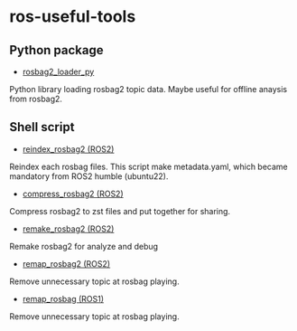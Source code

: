# ros-useful-tools
## Python package

- [rosbag2_loader_py](rosbag2_loader_py/)

Python library loading rosbag2 topic data.
Maybe useful for offline anaysis from rosbag2.

## Shell script

- [reindex_rosbag2 (ROS2)](reindex_rosbag2/)

Reindex each rosbag files.
This script make metadata.yaml, which became mandatory from ROS2 humble (ubuntu22).

- [compress_rosbag2 (ROS2)](compress_rosbag2/)

Compress rosbag2 to zst files and put together for sharing.

- [remake_rosbag2 (ROS2)](remake_rosbag2/)

Remake rosbag2 for analyze and debug

- [remap_rosbag2 (ROS2)](remap_rosbag2/)

Remove unnecessary topic at rosbag playing.

- [remap_rosbag (ROS1)](remap_rosbag/)

Remove unnecessary topic at rosbag playing.
